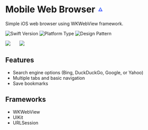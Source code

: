 # Mobile Web Browser <img src="Gifs/AcmeIcon1024x1024.png" width="20"/>

Simple iOS web browser using WKWebView framework.

![Swift Version](https://img.shields.io/badge/Swift-5.0-orange.svg?style=flat-square&logo=Swift&logoColor=white) ![Platform Type](https://img.shields.io/badge/Platform-iOS-blue.svg?style=flat-square&logo=Apple&logoColor=white) ![Design Pattern](https://img.shields.io/badge/Design%20Pattern-MVC-green)

<img src="Gifs/AcmeGIF1.gif" width="250"/>&emsp;&emsp;<img src="Gifs/AcmeGIF2.gif" width="250"/>

## Features
- Search engine options (Bing, DuckDuckGo, Google, or Yahoo)
- Multiple tabs and basic navigation
- Save bookmarks

## Frameworks
- WKWebView
- UIKit
- URLSession
